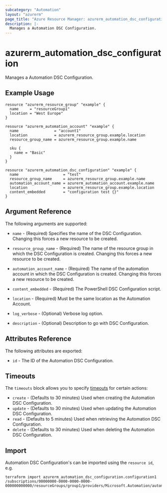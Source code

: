 ```yaml
---
subcategory: "Automation"
layout: "azurerm"
page_title: "Azure Resource Manager: azurerm_automation_dsc_configuration"
description: |-
  Manages a Automation DSC Configuration.
---
```


# azurerm_automation_dsc_configuration

Manages a Automation DSC Configuration.

## Example Usage

```hcl
resource "azurerm_resource_group" "example" {
  name     = "resourceGroup1"
  location = "West Europe"
}

resource "azurerm_automation_account" "example" {
  name                = "account1"
  location            = azurerm_resource_group.example.location
  resource_group_name = azurerm_resource_group.example.name

  sku {
    name = "Basic"
  }
}

resource "azurerm_automation_dsc_configuration" "example" {
  name                    = "test"
  resource_group_name     = azurerm_resource_group.example.name
  automation_account_name = azurerm_automation_account.example.name
  location                = azurerm_resource_group.example.location
  content_embedded        = "configuration test {}"
}
```

## Argument Reference

The following arguments are supported:

* `name` - (Required) Specifies the name of the DSC Configuration. Changing this forces a new resource to be created.

* `resource_group_name` - (Required) The name of the resource group in which the DSC Configuration is created. Changing this forces a new resource to be created.

* `automation_account_name` - (Required) The name of the automation account in which the DSC Configuration is created. Changing this forces a new resource to be created.

* `content_embedded` - (Required) The PowerShell DSC Configuration script.

* `location` - (Required) Must be the same location as the Automation Account.

* `log_verbose` - (Optional) Verbose log option.

* `description` - (Optional) Description to go with DSC Configuration.

## Attributes Reference

The following attributes are exported:

* `id` - The ID of the Automation DSC Configuration.

## Timeouts

The `timeouts` block allows you to specify [timeouts](https://www.terraform.io/docs/configuration/resources.html#timeouts) for certain actions:

* `create` - (Defaults to 30 minutes) Used when creating the Automation DSC Configuration.
* `update` - (Defaults to 30 minutes) Used when updating the Automation DSC Configuration.
* `read` - (Defaults to 5 minutes) Used when retrieving the Automation DSC Configuration.
* `delete` - (Defaults to 30 minutes) Used when deleting the Automation DSC Configuration.

## Import

Automation DSC Configuration's can be imported using the `resource id`, e.g.

```shell
terraform import azurerm_automation_dsc_configuration.configuration1 /subscriptions/00000000-0000-0000-0000-000000000000/resourceGroups/group1/providers/Microsoft.Automation/automationAccounts/account1/configurations/configuration1
```
